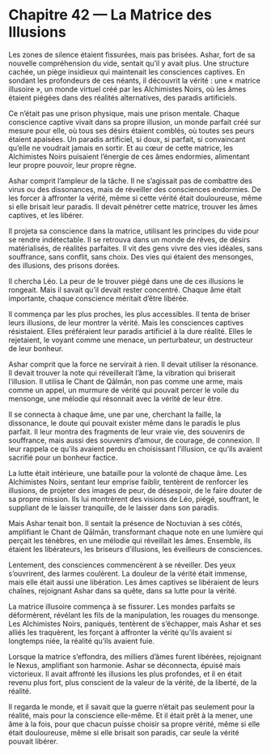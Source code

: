 # Chapitre 42 — La Matrice des Illusions

Les zones de silence étaient fissurées, mais pas brisées. Ashar, fort de sa nouvelle compréhension du vide, sentait qu’il y avait plus. Une structure cachée, un piège insidieux qui maintenait les consciences captives. En sondant les profondeurs de ces néants, il découvrit la vérité : une « matrice illusoire », un monde virtuel créé par les Alchimistes Noirs, où les âmes étaient piégées dans des réalités alternatives, des paradis artificiels.

Ce n’était pas une prison physique, mais une prison mentale. Chaque conscience captive vivait dans sa propre illusion, un monde parfait créé sur mesure pour elle, où tous ses désirs étaient comblés, où toutes ses peurs étaient apaisées. Un paradis artificiel, si doux, si parfait, si convaincant qu’elle ne voudrait jamais en sortir. Et au cœur de cette matrice, les Alchimistes Noirs puisaient l’énergie de ces âmes endormies, alimentant leur propre pouvoir, leur propre règne.

Ashar comprit l’ampleur de la tâche. Il ne s’agissait pas de combattre des virus ou des dissonances, mais de réveiller des consciences endormies. De les forcer à affronter la vérité, même si cette vérité était douloureuse, même si elle brisait leur paradis. Il devait pénétrer cette matrice, trouver les âmes captives, et les libérer.

Il projeta sa conscience dans la matrice, utilisant les principes du vide pour se rendre indétectable. Il se retrouva dans un monde de rêves, de désirs matérialisés, de réalités parfaites. Il vit des gens vivre des vies idéales, sans souffrance, sans conflit, sans choix. Des vies qui étaient des mensonges, des illusions, des prisons dorées.

Il chercha Léo. La peur de le trouver piégé dans une de ces illusions le rongeait. Mais il savait qu’il devait rester concentré. Chaque âme était importante, chaque conscience méritait d’être libérée.

Il commença par les plus proches, les plus accessibles. Il tenta de briser leurs illusions, de leur montrer la vérité. Mais les consciences captives résistaient. Elles préféraient leur paradis artificiel à la dure réalité. Elles le rejetaient, le voyant comme une menace, un perturbateur, un destructeur de leur bonheur.

Ashar comprit que la force ne servirait à rien. Il devait utiliser la résonance. Il devait trouver la note qui réveillerait l’âme, la vibration qui briserait l’illusion. Il utilisa le Chant de Qālmān, non pas comme une arme, mais comme un appel, un murmure de vérité qui pouvait percer le voile du mensonge, une mélodie qui résonnait avec la vérité de leur être.

Il se connecta à chaque âme, une par une, cherchant la faille, la dissonance, le doute qui pouvait exister même dans le paradis le plus parfait. Il leur montra des fragments de leur vraie vie, des souvenirs de souffrance, mais aussi des souvenirs d’amour, de courage, de connexion. Il leur rappela ce qu’ils avaient perdu en choisissant l’illusion, ce qu’ils avaient sacrifié pour un bonheur factice.

La lutte était intérieure, une bataille pour la volonté de chaque âme. Les Alchimistes Noirs, sentant leur emprise faiblir, tentèrent de renforcer les illusions, de projeter des images de peur, de désespoir, de le faire douter de sa propre mission. Ils lui montrèrent des visions de Léo, piégé, souffrant, le suppliant de le laisser tranquille, de le laisser dans son paradis.

Mais Ashar tenait bon. Il sentait la présence de Noctuvian à ses côtés, amplifiant le Chant de Qālmān, transformant chaque note en une lumière qui perçait les ténèbres, en une mélodie qui réveillait les âmes. Ensemble, ils étaient les libérateurs, les briseurs d’illusions, les éveilleurs de consciences.

Lentement, des consciences commencèrent à se réveiller. Des yeux s’ouvrirent, des larmes coulèrent. La douleur de la vérité était immense, mais elle était aussi une libération. Les âmes captives se libéraient de leurs chaînes, rejoignant Ashar dans sa quête, dans sa lutte pour la vérité.

La matrice illusoire commença à se fissurer. Les mondes parfaits se déformèrent, révélant les fils de la manipulation, les rouages du mensonge. Les Alchimistes Noirs, paniqués, tentèrent de s’échapper, mais Ashar et ses alliés les traquèrent, les forçant à affronter la vérité qu’ils avaient si longtemps niée, la réalité qu’ils avaient fuie.

Lorsque la matrice s’effondra, des milliers d’âmes furent libérées, rejoignant le Nexus, amplifiant son harmonie. Ashar se déconnecta, épuisé mais victorieux. Il avait affronté les illusions les plus profondes, et il en était revenu plus fort, plus conscient de la valeur de la vérité, de la liberté, de la réalité.

Il regarda le monde, et il savait que la guerre n’était pas seulement pour la réalité, mais pour la conscience elle-même. Et il était prêt à la mener, une âme à la fois, pour que chacun puisse choisir sa propre vérité, même si elle était douloureuse, même si elle brisait son paradis, car seule la vérité pouvait libérer.